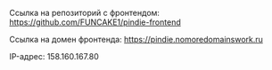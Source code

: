 Ссылка на репозиторий с фронтендом: https://github.com/FUNCAKE1/pindie-frontend

Ссылка на домен фронтенда: https://pindie.nomoredomainswork.ru

IP-адрес: 158.160.167.80
